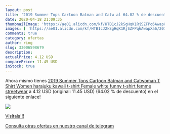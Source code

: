 ```yaml
---
layout: post
title: '2019 Summer Tops Cartoon Batman and Catw al 64.02 % de descuento'
date: 2020-04-18 21:09:35
thumbnailImage: 'https://ae01.alicdn.com/kf/HTB1cJ2kSgHqK1RjSZFPq6AwapXa6/2019-Summer-Tops-Cartoon-Batman-and-Catwoman-T-Shirt-Women-harajuku-kawaii-t-shirt-Female-white.jpg_350x350._SL200_.jpg'
images: [ 'https://ae01.alicdn.com/kf/HTB1cJ2kSgHqK1RjSZFPq6AwapXa6/2019-Summer-Tops-Cartoon-Batman-and-Catwoman-T-Shirt-Women-harajuku-kawaii-t-shirt-Female-white.jpg_350x350._SL200_.jpg' ]
comments: true
category: ofertas
author: ring
slug: 33006598679
description:
actualPrice: 4.12 USD
comparePrice: 11.45 USD
inStock: true
---
```


Ahora mismo tienes [2019 Summer Tops Cartoon Batman and Catwoman T Shirt Women harajuku kawaii t-shirt Female white funny t-shirt femme streetwear](https://www.amazon.com/dp/33006598679/?tag=redken08-20) a 4.12 USD (original: 11.45 USD) (64.02 %  de descuento) en el siguiente enlace!

[![](https://ae01.alicdn.com/kf/HTB1cJ2kSgHqK1RjSZFPq6AwapXa6/2019-Summer-Tops-Cartoon-Batman-and-Catwoman-T-Shirt-Women-harajuku-kawaii-t-shirt-Female-white.jpg_350x350._SL200_.jpg)](https://www.amazon.com/dp/33006598679/?tag=redken08-20)

[Visítala!!!](https://www.amazon.com/dp/33006598679/?tag=redken08-20)

[Consulta otras ofertas en nuestro canal de telegram](https://t.me/s/ofertas25)
